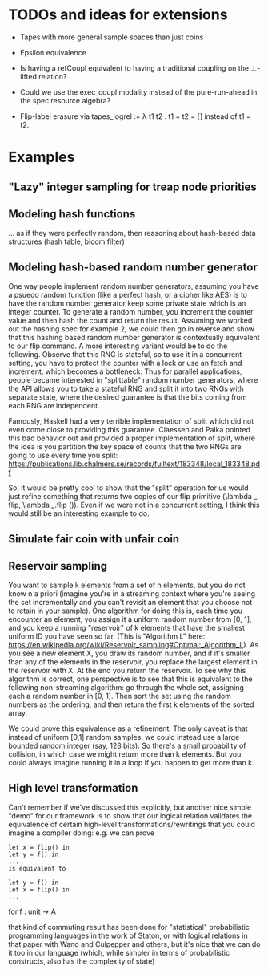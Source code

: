 # TODOs and ideas for extensions

- Tapes with more general sample spaces than just coins

- Epsilon equivalence

- Is having a refCoupl equivalent to having a traditional coupling on the ⊥-lifted relation?

- Could we use the exec_coupl modality instead of the pure-run-ahead in the spec resource algebra?

- Flip-label erasure via tapes_logrel := λ t1 t2 . t1 = t2 = [] instead of t1 = t2.

# Examples

## "Lazy" integer sampling for treap node priorities

## Modeling hash functions
... as if they were perfectly random, then reasoning about hash-based data structures (hash table, bloom filter)

## Modeling hash-based random number generator
One way people implement random number generators, assuming you have a psuedo random function (like a perfect hash, or a cipher like AES) is to have the random number generator keep some private state which is an integer counter. To generate a random number, you increment the counter value and then hash the count and return the result. Assuming we worked out the hashing spec for example 2, we could then go in reverse and show that this hashing based random number generator is contextually equivalent to our flip command.
A more interesting variant would be to do the following. Observe that this RNG is stateful, so to use it in a concurrent setting, you have to protect the counter with a lock or use an fetch and increment, which becomes a bottleneck. Thus for parallel applications, people became interested in "splittable" random number generators, where the API allows you to take a stateful RNG and split it into two RNGs with separate state, where the desired guarantee is that the bits coming from each RNG are independent. 

Famously, Haskell had a very terrible implementation of split which did not even come close to providing this guarantee. Claessen and Palka pointed this bad behavior out and provided a proper implementation of split, where the idea is you partition the key space of counts that the two RNGs are going to use every time you split: https://publications.lib.chalmers.se/records/fulltext/183348/local_183348.pdf

So, it would be pretty cool to show that the "split" operation for us would just refine something that returns two copies of our flip primitive (\lambda _. flip, \lambda _.flip ()). Even if we were not in a concurrent setting, I think this would still be an interesting example to do. 



## Simulate fair coin with unfair coin

## Reservoir sampling

You want to sample k elements from a set of n elements, but you do not know n a priori (imagine you're in a streaming context where you're seeing the set incrementally and you can't revisit an element that you choose not to retain in your sample). One algorithm for doing this is, each time you encounter an element, you assign it a uniform random number from [0, 1], and you keep a running "reservoir" of k elements that have the smallest uniform ID you have seen so far. (This is "Algorithm L" here: https://en.wikipedia.org/wiki/Reservoir_sampling#Optimal:_Algorithm_L). As you see a new element X, you draw its random number, and if it's smaller than any of the elements in the reservoir, you replace the largest element in the reservoir with X. At the end you return the reservoir.
To see why this algorithm is correct, one perspective is to see that this is equivalent to the following non-streaming algorithm: go through the whole set, assigning each a random number in [0, 1]. Then sort the set using the random numbers as the ordering, and then return the first k elements of the sorted array.

We could prove this equivalence as a refinement. The only caveat is that instead of uniform [0,1] random samples, we could instead use a large bounded random integer (say, 128 bits). So there's a small probability of collision, in which case we might return more than k elements. But you could always imagine running it in a loop if you happen to get more than k.

## High level transformation
Can't remember if we've discussed this explicitly, but another nice simple "demo" for our framework is to show that our logical relation validates the equivalence of certain high-level transformations/rewritings that you could imagine a compiler doing: e.g. we can prove
```
let x = flip() in 
let y = f() in
...
is equivalent to

let y = f() in
let x = flip() in 
...
```
for f :  unit -> A

that kind of commuting result has been done for "statistical" probabilistic programming languages in the work of Staton, or with logical relations in that paper with Wand and Culpepper and others, but it's nice that we can do it too in our language (which, while simpler in terms of probabilistic constructs, also has the complexity of state)
